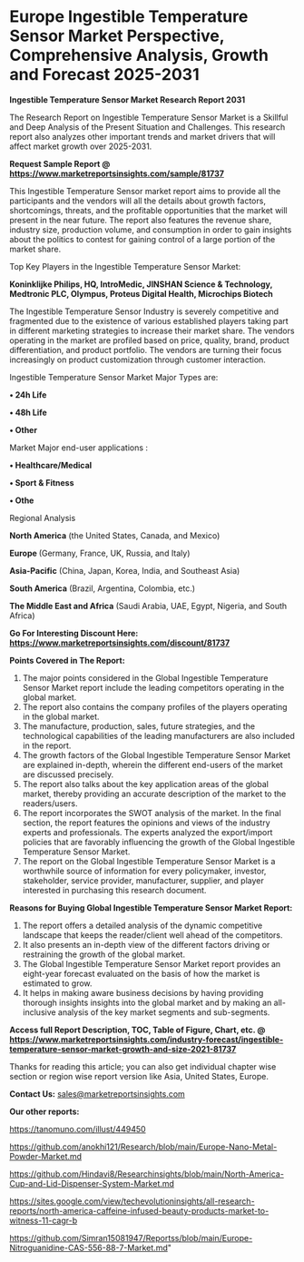 # Europe Ingestible Temperature Sensor Market Perspective, Comprehensive Analysis, Growth and Forecast 2025-2031

<strong>Ingestible Temperature Sensor Market Research Report 2031</strong>

The Research Report on Ingestible Temperature Sensor Market is a Skillful and Deep Analysis of the Present Situation and Challenges. This research report also analyzes other important trends and market drivers that will affect market growth over 2025-2031.

<strong>Request Sample Report @ <a href=https://www.marketreportsinsights.com/sample/81737>https://www.marketreportsinsights.com/sample/81737</a></strong>

This Ingestible Temperature Sensor market report aims to provide all the participants and the vendors will all the details about growth factors, shortcomings, threats, and the profitable opportunities that the market will present in the near future. The report also features the revenue share, industry size, production volume, and consumption in order to gain insights about the politics to contest for gaining control of a large portion of the market share.

Top Key Players in the Ingestible Temperature Sensor Market:

<strong>Koninklijke Philips, HQ, IntroMedic, JINSHAN Science & Technology, Medtronic PLC, Olympus, Proteus Digital Health, Microchips Biotech</strong>

The Ingestible Temperature Sensor Industry is severely competitive and fragmented due to the existence of various established players taking part in different marketing strategies to increase their market share. The vendors operating in the market are profiled based on price, quality, brand, product differentiation, and product portfolio. The vendors are turning their focus increasingly on product customization through customer interaction.

Ingestible Temperature Sensor Market Major Types are:

<strong>• 24h Life

• 48h Life

• Other</strong>

Market Major end-user applications :

<strong>• Healthcare/Medical

• Sport & Fitness

• Othe</strong>

Regional Analysis

</u><strong><b>North America</b></strong> (the United States, Canada, and Mexico)

<strong><b>Europe </b></strong>(Germany, France, UK, Russia, and Italy)

<strong><b>Asia-Pacific</b></strong> (China, Japan, Korea, India, and Southeast Asia)

<strong><b>South America</b></strong> (Brazil, Argentina, Colombia, etc.)

<strong><b>The Middle East and Africa</b></strong> (Saudi Arabia, UAE, Egypt, Nigeria, and South Africa)

<strong>Go For Interesting Discount Here: <a href=https://www.marketreportsinsights.com/discount/81737>https://www.marketreportsinsights.com/discount/81737</a></strong>

<strong>Points Covered in The Report:</strong>
<ol>
  <li>The major points considered in the Global Ingestible Temperature Sensor Market report include the leading competitors operating in the global market.</li>
  <li>The report also contains the company profiles of the players operating in the global market.</li>
  <li>The manufacture, production, sales, future strategies, and the technological capabilities of the leading manufacturers are also included in the report.</li>
  <li>The growth factors of the Global Ingestible Temperature Sensor Market are explained in-depth, wherein the different end-users of the market are discussed precisely.</li>
  <li>The report also talks about the key application areas of the global market, thereby providing an accurate description of the market to the readers/users.</li>
  <li>The report incorporates the SWOT analysis of the market. In the final section, the report features the opinions and views of the industry experts and professionals. The experts analyzed the export/import policies that are favorably influencing the growth of the Global Ingestible Temperature Sensor Market.</li>
  <li>The report on the Global Ingestible Temperature Sensor Market is a worthwhile source of information for every policymaker, investor, stakeholder, service provider, manufacturer, supplier, and player interested in purchasing this research document.</li>
</ol>
<strong>Reasons for Buying Global Ingestible Temperature Sensor Market Report:</strong>

<ol>
  <li>The report offers a detailed analysis of the dynamic competitive landscape that keeps the reader/client well ahead of the competitors.</li>
  <li>It also presents an in-depth view of the different factors driving or restraining the growth of the global market.</li>
  <li>The Global Ingestible Temperature Sensor Market report provides an eight-year forecast evaluated on the basis of how the market is estimated to grow.</li>
  <li>It helps in making aware business decisions by having providing thorough insights insights into the global market and by making an all-inclusive analysis of the key market segments and sub-segments.</li>
</ol>
<strong>Access full Report Description, TOC, Table of Figure, Chart, etc. @ <a href=https://www.marketreportsinsights.com/industry-forecast/ingestible-temperature-sensor-market-growth-and-size-2021-81737>https://www.marketreportsinsights.com/industry-forecast/ingestible-temperature-sensor-market-growth-and-size-2021-81737</a></strong>


Thanks for reading this article; you can also get individual chapter wise section or region wise report version like Asia, United States, Europe.

<strong>Contact Us:</strong>
sales@marketreportsinsights.com

<strong>Our other reports:</strong>

<a href=https://tanomuno.com/illust/449450>https://tanomuno.com/illust/449450</a>

<a href=https://github.com/anokhi121/Research/blob/main/Europe-Nano-Metal-Powder-Market.md>https://github.com/anokhi121/Research/blob/main/Europe-Nano-Metal-Powder-Market.md</a>

<a href=https://github.com/Hindavi8/Researchinsights/blob/main/North-America-Cup-and-Lid-Dispenser-System-Market.md>https://github.com/Hindavi8/Researchinsights/blob/main/North-America-Cup-and-Lid-Dispenser-System-Market.md</a>

<a href=https://sites.google.com/view/techevolutioninsights/all-research-reports/north-america-caffeine-infused-beauty-products-market-to-witness-11-cagr-b>https://sites.google.com/view/techevolutioninsights/all-research-reports/north-america-caffeine-infused-beauty-products-market-to-witness-11-cagr-b</a>

<a href=https://github.com/Simran15081947/Reportss/blob/main/Europe-Nitroguanidine-CAS-556-88-7-Market.md>https://github.com/Simran15081947/Reportss/blob/main/Europe-Nitroguanidine-CAS-556-88-7-Market.md</a>"

